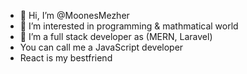 - 👋 Hi, I’m @MoonesMezher
- 👀 I’m interested in programming & mathmatical world 
- 🌱 I’m a full stack developer as (MERN, Laravel)
- You can call me a JavaScript developer
- React is my bestfriend

